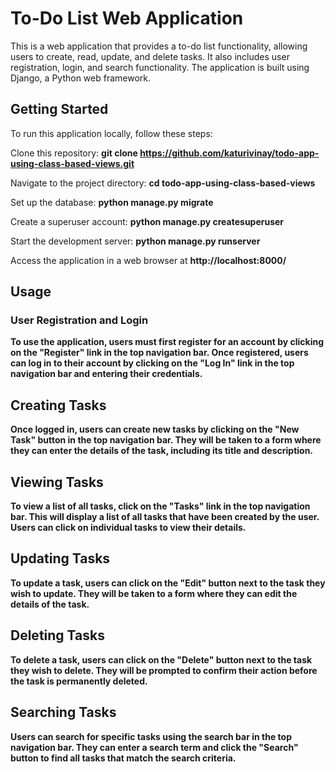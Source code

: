 <h1>To-Do List Web Application</h1>
This is a web application that provides a to-do list functionality, allowing users to create, read, update, and delete tasks. It also includes user registration, login, and search functionality. The application is built using Django, a Python web framework.

<h2>Getting Started</h2>

To run this application locally, follow these steps:

Clone this repository: <b>git clone 
https://github.com/katurivinay/todo-app-using-class-based-views.git</b>

Navigate to the project directory: <b>cd todo-app-using-class-based-views</b>

Set up the database: <b>python manage.py migrate</b>

Create a superuser account: <b>python manage.py createsuperuser</b>

Start the development server: <b>python manage.py runserver</b>

Access the application in a web browser at <b>http://localhost:8000/<b>

<h2>Usage</h2>
<h3>User Registration and Login</h3>
<p>To use the application, users must first register for an account by clicking on the "Register" link in the top navigation bar. Once registered, users can log in to their account by clicking on the "Log In" link in the top navigation bar and entering their credentials.</p>

<h2>Creating Tasks</h2>
<p>Once logged in, users can create new tasks by clicking on the "New Task" button in the top navigation bar. They will be taken to a form where they can enter the details of the task, including its title and description.</p>

<h2>Viewing Tasks</h2>
<p>To view a list of all tasks, click on the "Tasks" link in the top navigation bar. This will display a list of all tasks that have been created by the user. Users can click on individual tasks to view their details.</p>

<h2>Updating Tasks</h2>
<p>To update a task, users can click on the "Edit" button next to the task they wish to update. They will be taken to a form where they can edit the details of the task.</p>

<h2>Deleting Tasks</h2>
<p>To delete a task, users can click on the "Delete" button next to the task they wish to delete. They will be prompted to confirm their action before the task is permanently deleted.</p>

<h2>Searching Tasks</h2>

<p>Users can search for specific tasks using the search bar in the top navigation bar. They can enter a search term and click the "Search" button to find all tasks that match the search criteria.</p>

